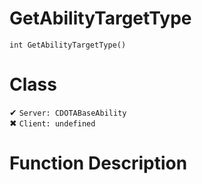 # GetAbilityTargetType
```
int GetAbilityTargetType()
```
# Class
✔ `Server: CDOTABaseAbility`  
✖ `Client: undefined`  

# Function Description

